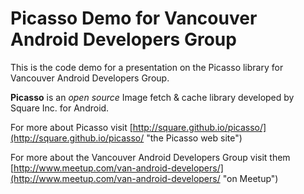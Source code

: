 Picasso Demo for Vancouver Android Developers Group
=====================

This is the code demo for a presentation on the Picasso library for Vancouver Android Developers Group.

**Picasso** is an _open source_ Image fetch & cache library developed by Square Inc. for Android.

For more about Picasso visit [http://square.github.io/picasso/](http://square.github.io/picasso/ "the Picasso web site")

For more about the Vancouver Android Developers Group visit them [http://www.meetup.com/van-android-developers/](http://www.meetup.com/van-android-developers/ "on Meetup")
